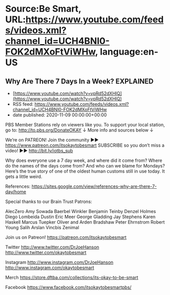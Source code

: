 # Source:Be Smart, URL:https://www.youtube.com/feeds/videos.xml?channel_id=UCH4BNI0-FOK2dMXoFtViWHw, language:en-US

## Why Are There 7 Days In a Week? EXPLAINED
 - [https://www.youtube.com/watch?v=vpRd52dXHlQ](https://www.youtube.com/watch?v=vpRd52dXHlQ)
 - RSS feed: https://www.youtube.com/feeds/videos.xml?channel_id=UCH4BNI0-FOK2dMXoFtViWHw
 - date published: 2020-11-09 00:00:00+00:00

PBS Member Stations rely on viewers like you. To support your local station, go to: http://to.pbs.org/DonateOKAY
↓ More info and sources below ↓

We’re on PATREON! Join the community ►► https://www.patreon.com/itsokaytobesmart
SUBSCRIBE so you don’t miss a video! ►► http://bit.ly/iotbs_sub

Why does everyone use a 7 day week, and where did it come from? Where do the names of the days come from? And who can we blame for Mondays? Here’s the true story of one of the oldest human customs still in use today. It gets a little weird. 

References: https://sites.google.com/view/references-why-are-there-7-day/home 

Special thanks to our Brain Trust Patrons:

AlecZero
Amy Sowada
Baerbel Winkler
Benjamin Teinby
Denzel Holmes
Diego Lombeida
Dustin
Eric Meer
George Gladding
Jay Stephens
Karen Haskell
Marcus Tuepker
Oliver and Arden Bradshaw
Peter Ehrnstrom
Robert Young
Salih Arslan
Vincbis
Zenimal


Join us on Patreon! 
https://patreon.com/itsokaytobesmart

Twitter 
http://www.twitter.com/DrJoeHanson
http://www.twitter.com/okaytobesmart 

Instagram 
http://www.instagram.com/DrJoeHanson 
http://www.instagram.com/okaytobesmart 

Merch
https://store.dftba.com/collections/its-okay-to-be-smart

Facebook
https://www.facebook.com/itsokaytobesmartpbs/

